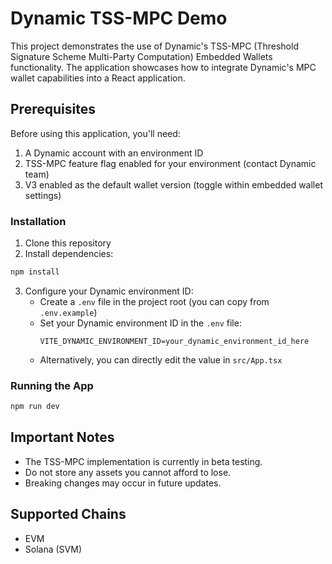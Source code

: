 # Dynamic TSS-MPC Demo

This project demonstrates the use of Dynamic's TSS-MPC (Threshold Signature Scheme Multi-Party Computation) Embedded Wallets functionality. The application showcases how to integrate Dynamic's MPC wallet capabilities into a React application.

## Prerequisites

Before using this application, you'll need:

1. A Dynamic account with an environment ID
2. TSS-MPC feature flag enabled for your environment (contact Dynamic team)
3. V3 enabled as the default wallet version (toggle within embedded wallet settings)

### Installation

1. Clone this repository
2. Install dependencies:

```bash
npm install
```

3. Configure your Dynamic environment ID:
   - Create a `.env` file in the project root (you can copy from `.env.example`)
   - Set your Dynamic environment ID in the `.env` file:
     ```
     VITE_DYNAMIC_ENVIRONMENT_ID=your_dynamic_environment_id_here
     ```
   - Alternatively, you can directly edit the value in `src/App.tsx`

### Running the App

```bash
npm run dev
```

## Important Notes

- The TSS-MPC implementation is currently in beta testing.
- Do not store any assets you cannot afford to lose.
- Breaking changes may occur in future updates.

## Supported Chains

- EVM
- Solana (SVM)
